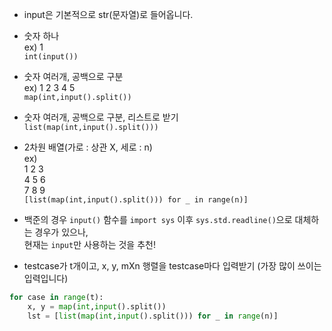- input은 기본적으로 str(문자열)로 들어옵니다.
- 숫자 하나 <br>
  ex) 1 <br>
  `int(input())`
- 숫자 여러개, 공백으로 구분<br>
  ex) 1 2 3 4 5<br>
  `map(int,input().split())`
- 숫자 여러개, 공백으로 구분, 리스트로 받기<br>
  `list(map(int,input().split()))`
- 2차원 배열(가로 : 상관 X, 세로 : n)<br>
  ex) <br>
  1 2 3<br>
  4 5 6<br>
  7 8 9<br>
  `[list(map(int,input().split())) for _ in range(n)]`

- 백준의 경우 `input()` 함수를 `import sys` 이후 `sys.std.readline()`으로 대체하는 경우가 있으나, <br>현재는 `input`만 사용하는 것을 추천!

- testcase가 t개이고, x, y, mXn 행렬을 testcase마다 입력받기 (가장 많이 쓰이는 입력입니다)
```python
for case in range(t):
    x, y = map(int,input().split())
    lst = [list(map(int,input().split())) for _ in range(n)]
```